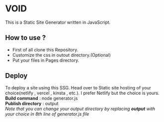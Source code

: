 # VOID
This is a Static Site Generator written in JavaScript.
## How to use ?
- First of all clone this Repository.
- Customize the css in outout directory.(Optional)
- Put your files in Pages directory.
## Deploy
To deploy a site using this SSG. Head over to Static site hosting of your choice(netlify , vercel , kinsta , etc.). I prefer Netlify but the choice is yours. <br>
**Build command** : node generator.js<br>
**Publish directory** : output <br>
*Note that you can change your output directory by replacing **output** with your choice in 8th line of generator.js file* <br>

